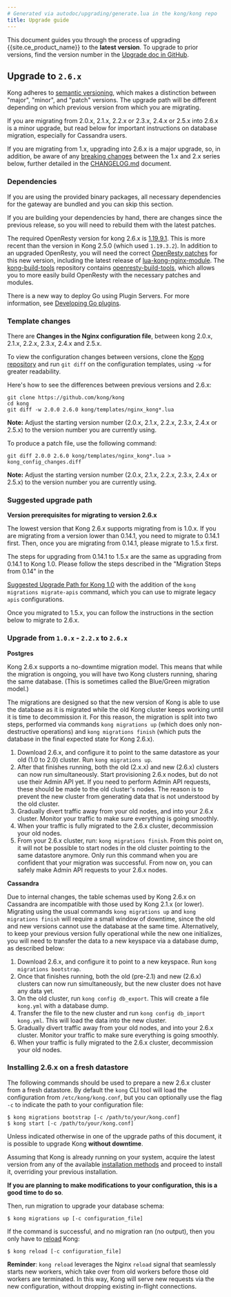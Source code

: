 ```yaml
---
# Generated via autodoc/upgrading/generate.lua in the kong/kong repo
title: Upgrade guide
---
```


This document guides you through the process of upgrading {{site.ce_product_name}} to the **latest version**.
To upgrade to prior versions, find the version number in the
[Upgrade doc in GitHub](https://github.com/Kong/kong/blob/master/UPGRADE.md).

## Upgrade to `2.6.x`

Kong adheres to [semantic versioning](https://semver.org/), which makes a
distinction between "major", "minor", and "patch" versions. The upgrade path
will be different depending on which previous version from which you are migrating.

If you are migrating from 2.0.x, 2.1.x, 2.2.x or 2.3.x, 2.4.x or 2.5.x into 2.6.x is a
minor upgrade, but read below for important instructions on database migration,
especially for Cassandra users.

If you are migrating from 1.x, upgrading into 2.6.x is a major upgrade,
so, in addition, be aware of any [breaking changes](https://github.com/Kong/kong/blob/master/UPGRADE.md#breaking-changes-2.0)
between the 1.x and 2.x series below, further detailed in the
[CHANGELOG.md](https://github.com/Kong/kong/blob/2.0.0/CHANGELOG.md#200) document.


### Dependencies

If you are using the provided binary packages, all necessary dependencies
for the gateway are bundled and you can skip this section.

If you are building your dependencies by hand, there are changes since the
previous release, so you will need to rebuild them with the latest patches.

The required OpenResty version for kong 2.6.x is
[1.19.9.1](https://openresty.org/en/changelog-1019003.html). This is more recent
than the version in Kong 2.5.0 (which used `1.19.3.2`). In addition to an upgraded
OpenResty, you will need the correct [OpenResty patches](https://github.com/Kong/kong-build-tools/tree/master/openresty-build-tools/openresty-patches)
for this new version, including the latest release of [lua-kong-nginx-module](https://github.com/Kong/lua-kong-nginx-module).
The [kong-build-tools](https://github.com/Kong/kong-build-tools)
repository contains [openresty-build-tools](https://github.com/Kong/kong-build-tools/tree/master/openresty-build-tools),
which allows you to more easily build OpenResty with the necessary patches and modules.

There is a new way to deploy Go using Plugin Servers.
For more information, see [Developing Go plugins](https://docs.konghq.com/gateway-oss/2.6.x/external-plugins/#developing-go-plugins).

### Template changes

There are **Changes in the Nginx configuration file**, between kong 2.0.x,
2.1.x, 2.2.x, 2.3.x, 2.4.x and 2.5.x.

To view the configuration changes between versions, clone the
[Kong repository](https://github.com/kong/kong) and run `git diff`
on the configuration templates, using `-w` for greater readability.

Here's how to see the differences between previous versions and 2.6.x:

```
git clone https://github.com/kong/kong
cd kong
git diff -w 2.0.0 2.6.0 kong/templates/nginx_kong*.lua
```

**Note:** Adjust the starting version number
(2.0.x, 2.1.x, 2.2.x, 2.3.x, 2.4.x or 2.5.x) to the version number you are currently using.

To produce a patch file, use the following command:

```
git diff 2.0.0 2.6.0 kong/templates/nginx_kong*.lua > kong_config_changes.diff
```

**Note:** Adjust the starting version number
(2.0.x, 2.1.x, 2.2.x, 2.3.x, 2.4.x or 2.5.x) to the version number you are currently using.


### Suggested upgrade path

**Version prerequisites for migrating to version 2.6.x**

The lowest version that Kong 2.6.x supports migrating from is 1.0.x.
If you are migrating from a version lower than 0.14.1, you need to
migrate to 0.14.1 first. Then, once you are migrating from 0.14.1,
please migrate to 1.5.x first.

The steps for upgrading from 0.14.1 to 1.5.x are the same as upgrading
from 0.14.1 to Kong 1.0. Please follow the steps described in the
"Migration Steps from 0.14" in the

[Suggested Upgrade Path for Kong 1.0](https://github.com/Kong/kong/blob/master/UPGRADE.md#kong-1-0-upgrade-path)
with the addition of the `kong migrations migrate-apis` command,
which you can use to migrate legacy `apis` configurations.

Once you migrated to 1.5.x, you can follow the instructions in the section
below to migrate to 2.6.x.

### Upgrade from `1.0.x` - `2.2.x` to `2.6.x`

**Postgres**

Kong 2.6.x supports a no-downtime migration model. This means that while the
migration is ongoing, you will have two Kong clusters running, sharing the
same database. (This is sometimes called the Blue/Green migration model.)

The migrations are designed so that the new version of Kong is able to use
the database as it is migrated while the old Kong cluster keeps working until
it is time to decommission it. For this reason, the migration is split into
two steps, performed via commands `kong migrations up` (which does
only non-destructive operations) and `kong migrations finish` (which puts the
database in the final expected state for Kong 2.6.x).

1. Download 2.6.x, and configure it to point to the same datastore
   as your old (1.0 to 2.0) cluster. Run `kong migrations up`.
2. After that finishes running, both the old (2.x.x) and new (2.6.x)
   clusters can now run simultaneously. Start provisioning 2.6.x nodes,
   but do not use their Admin API yet. If you need to perform Admin API
   requests, these should be made to the old cluster's nodes. The reason
   is to prevent the new cluster from generating data that is not understood
   by the old cluster.
3. Gradually divert traffic away from your old nodes, and into
   your 2.6.x cluster. Monitor your traffic to make sure everything
   is going smoothly.
4. When your traffic is fully migrated to the 2.6.x cluster,
   decommission your old nodes.
5. From your 2.6.x cluster, run: `kong migrations finish`.
   From this point on, it will not be possible to start
   nodes in the old cluster pointing to the same datastore anymore. Only run
   this command when you are confident that your migration
   was successful. From now on, you can safely make Admin API
   requests to your 2.6.x nodes.

**Cassandra**

Due to internal changes, the table schemas used by Kong 2.6.x on Cassandra
are incompatible with those used by Kong 2.1.x (or lower). Migrating using the usual commands
`kong migrations up` and `kong migrations finish` will require a small
window of downtime, since the old and new versions cannot use the
database at the same time. Alternatively, to keep your previous version fully
operational while the new one initializes, you will need to transfer the
data to a new keyspace via a database dump, as described below:

1. Download 2.6.x, and configure it to point to a new keyspace.
   Run `kong migrations bootstrap`.
2. Once that finishes running, both the old (pre-2.1) and new (2.6.x)
   clusters can now run simultaneously, but the new cluster does not
   have any data yet.
3. On the old cluster, run `kong config db_export`. This will create
   a file `kong.yml` with a database dump.
4. Transfer the file to the new cluster and run
   `kong config db_import kong.yml`. This will load the data into the new cluster.
5. Gradually divert traffic away from your old nodes, and into
   your 2.6.x cluster. Monitor your traffic to make sure everything
   is going smoothly.
6. When your traffic is fully migrated to the 2.6.x cluster,
   decommission your old nodes.

### Installing 2.6.x on a fresh datastore

The following commands should be used to prepare a new 2.6.x cluster from a
fresh datastore. By default the `kong` CLI tool will load the configuration
from `/etc/kong/kong.conf`, but you can optionally use the flag `-c` to
indicate the path to your configuration file:

```
$ kong migrations bootstrap [-c /path/to/your/kong.conf]
$ kong start [-c /path/to/your/kong.conf]
```
Unless indicated otherwise in one of the upgrade paths of this document, it is
possible to upgrade Kong **without downtime**.

Assuming that Kong is already running on your system, acquire the latest
version from any of the available [installation methods](https://getkong.org/install/)
and proceed to install it, overriding your previous installation.

**If you are planning to make modifications to your configuration, this is a
good time to do so**.

Then, run migration to upgrade your database schema:

```shell
$ kong migrations up [-c configuration_file]
```

If the command is successful, and no migration ran
(no output), then you only have to
[reload](https://docs.konghq.com/gateway-oss/2.6.x/cli/#kong-reload) Kong:

```shell
$ kong reload [-c configuration_file]
```

**Reminder**: `kong reload` leverages the Nginx `reload` signal that seamlessly
starts new workers, which take over from old workers before those old workers
are terminated. In this way, Kong will serve new requests via the new
configuration, without dropping existing in-flight connections.
